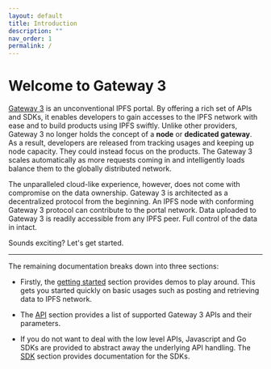 ```yaml
---
layout: default
title: Introduction
description: ""
nav_order: 1
permalink: /
---
```


# Welcome to Gateway 3

[Gateway 3](https://www.gw3.io) is an unconventional IPFS portal.
By offering a rich set of APIs and SDKs, it enables developers to gain accesses to the IPFS network with ease and to build products using IPFS swiftly.
Unlike other providers, Gateway 3 no longer holds the concept of a **node** or **dedicated gateway**.
As a result, developers are released from tracking usages and keeping up node capacity.
They could instead focus on the products.
The Gateway 3 scales automatically as more requests coming in and intelligently loads balance them to the globally distributed network.

The unparalleled cloud-like experience, however, does not come with compromise on the data ownership.
Gateway 3 is architected as a decentralized protocol from the beginning.
An IPFS node with conforming Gateway 3 protocol can contribute to the portal network.
Data uploaded to Gateway 3 is readily accessible from any IPFS peer.
Full control of the data in intact.

Sounds exciting? Let's get started.

---

The remaining documentation breaks down into three sections:

* Firstly, the [getting started]() section provides demos to play around.
This gets you started quickly on basic usages such as posting and retrieving data to IPFS network.

* The [API]() section provides a list of supported Gateway 3 APIs and their parameters.

* If you do not want to deal with the low level APIs, Javascript and Go SDKs are provided to abstract away the underlying API handling.
The [SDK]() section provides documentation for the SDKs.
